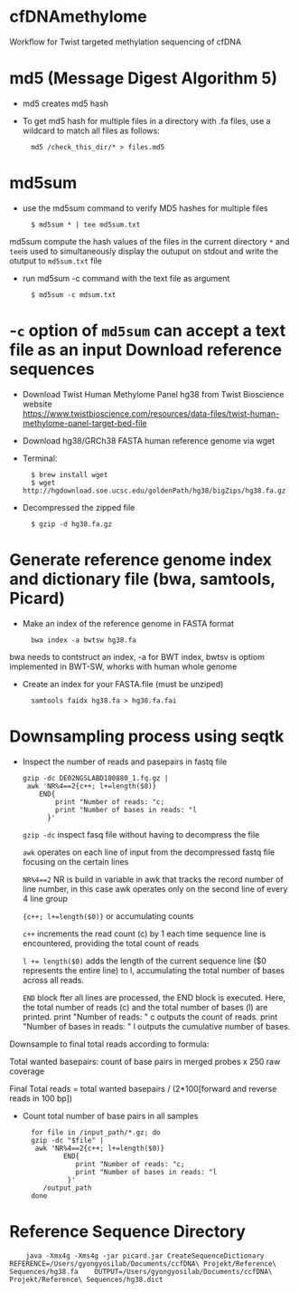 # cfDNAmethylome
Workflow for Twist targeted methylation sequencing of cfDNA 

md5 (Message Digest Algorithm 5)
==================================
+ md5 creates md5 hash
+ To get md5 hash for multiple files in a directory with .fa files, use a wildcard to match all files as follows:

		md5 /check_this_dir/* > files.md5 

md5sum
=============
+ use the md5sum command to verify MD5 hashes for multiple files

		$ md5sum * | tee md5sum.txt 

md5sum compute the hash values of the files in the current directory `*` and
`tee`is used to simultaneously display the outuput on stdout and write the otutput to `md5sum.txt` file


+ run md5sum -c command with the text file as argument

		$ md5sum -c mdsum.txt
		
-`c` option of `md5sum` can accept a text file as an input
Download reference sequences
============================
* Download Twist Human Methylome Panel hg38 from Twist Bioscience website 	
<https://www.twistbioscience.com/resources/data-files/twist-human-methylome-panel-target-bed-file>
* Download hg38/GRCh38 FASTA human reference genome via wget 
* Terminal: 

		$ brew install wget
		$ wget http://hgdownload.soe.ucsc.edu/goldenPath/hg38/bigZips/hg38.fa.gz
* Decompressed the zipped file

		$ gzip -d hg38.fa.gz



Generate reference genome index and dictionary file (bwa, samtools, Picard)
==============================================================================
* Make an index of the reference genome in FASTA format

		bwa index -a bwtsw hg38.fa
	
		
bwa needs to contstruct an index, -a for BWT index, bwtsv is optiom implemented in BWT-SW, whorks with human whole genome

* Create an index for your FASTA.file (must be unziped)

		samtools faidx hg38.fa > hg38.fa.fai
		
Downsampling process using seqtk
=========================================
+	Inspect the number of reads and pasepairs in fastq file

		gzip -dc DE02NGSLABD100880_1.fq.gz | 
    	 awk 'NR%4==2{c++; l+=length($0)}
          	END{
                print "Number of reads: "c; 
                print "Number of bases in reads: "l
              }'
	`gzip -dc` inspect fasq file without having  to decompress the file 
	
	`awk` operates on each line of input from the decompressed fastq file focusing on the certain lines
	
	`NR%4==2` NR is build in variable in awk that tracks the record number of line number, in this case awk operates only on the second line of every 4 line group
	
	`{c++; l+=length($0)}` or accumulating counts
	
	`c++`	increments the read count (c) by 1 each time sequence line is encountered, providing the total count of reads
	
	`l += length($0)` adds the length of the current sequence line ($0 represents the entire line) to l, accumulating the total number of bases across all reads.
	
	`END` block fter all lines are processed, the END block is executed. Here, the total number of reads (c) and the total number of bases (l) are printed.
print "Number of reads: " c outputs the count of reads.
print "Number of bases in reads: " l outputs the cumulative number of bases.

Downsample to final total reads according to formula:

Total wanted basepairs: count of base pairs in merged probes x 250 raw coverage

Final Total reads = total wanted basepairs / (2*100[forward and reverse reads in 100 bp])

+ Count total number of base pairs in all samples

		for file in /input_path/*.gz; do
   		gzip -dc "$file" | 
       	 awk 'NR%4==2{c++; l+=length($0)}
             	END{
                   print "Number of reads: "c; 
                   print "Number of bases in reads: "l
                 }'
		   /output_path
		done

Reference Sequence Directory 
===============================

		java -Xmx4g -Xms4g -jar picard.jar CreateSequenceDictionary REFERENCE=/Users/gyongyosilab/Documents/ccfDNA\ Projekt/Reference\ Sequences/hg38.fa  	OUTPUT=/Users/gyongyosilab/Documents/ccfDNA\ Projekt/Reference\ Sequences/hg38.dict

